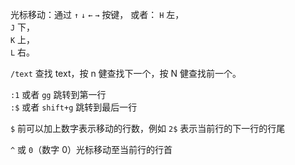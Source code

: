 
光标移动：通过 `↑` `↓` `←` `→` 按键，
或者：
`H` 左，  
`J` 下，  
`K` 上，  
`L` 右。  


`/text` 查找 text，按 n 健查找下一个，按 N 健查找前一个。  



`:1` 或者 `gg` 跳转到第一行  
`:$` 或者 `shift+g` 跳转到最后一行  

`$` 前可以加上数字表示移动的行数，例如 `2$` 表示当前行的下一行的行尾  

`^` 或 `0`（数字 0）光标移动至当前行的行首  
